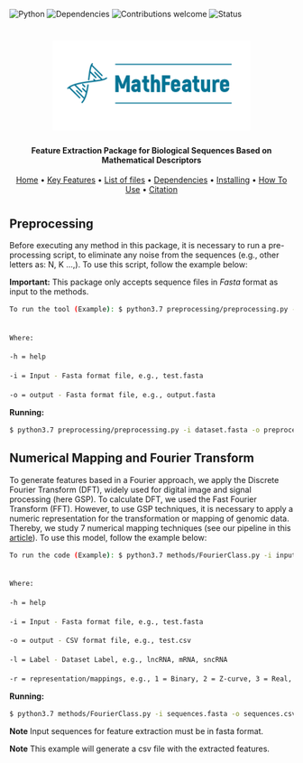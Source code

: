 ![Python](https://img.shields.io/badge/python-v3.7-blue)
![Dependencies](https://img.shields.io/badge/dependencies-up%20to%20date-brightgreen.svg)
![Contributions welcome](https://img.shields.io/badge/contributions-welcome-orange.svg)
![Status](https://img.shields.io/badge/status-up-brightgreen)

<h1 align="center">
  <img src="https://github.com/Bonidia/MathFeature/blob/master/img/MathFeature.png" alt="MathFeature" width="350">
</h1>

<h4 align="center">Feature Extraction Package for Biological Sequences Based on Mathematical Descriptors</h4>
	
<p align="center">
  <a href="https://github.com/Bonidia/MathFeature">Home</a> •
  <a href="#authors">Key Features</a> •
  <a href="#list-of-files">List of files</a> •
  <a href="#dependencies">Dependencies</a> •
  <a href="#installing-dependencies-and-package">Installing</a> •
  <a href="#how-to-use">How To Use</a> •
  <a href="#citation">Citation</a> 
</p>

<h1 align="center"></h1>

## Preprocessing

Before executing any method in this package, it is necessary to run a pre-processing script, to eliminate any noise from the sequences (e.g., other letters as: N, K ...,). To use this script, follow the example below:

**Important:** This package only accepts sequence files in *Fasta* format as input to the methods.

```sh
To run the tool (Example): $ python3.7 preprocessing/preprocessing.py -i input -o output


Where:

-h = help

-i = Input - Fasta format file, e.g., test.fasta

-o = output - Fasta format file, e.g., output.fasta
```

**Running:**

```sh
$ python3.7 preprocessing/preprocessing.py -i dataset.fasta -o preprocessing.fasta 
```

## Numerical Mapping and Fourier Transform

To generate features based in a Fourier approach, we apply the Discrete Fourier Transform (DFT), widely used for digital image and signal processing (here GSP). To calculate DFT, we used the Fast Fourier Transform (FFT). However, to use GSP techniques, it is necessary to apply a numeric representation for the transformation or mapping of genomic data. Thereby, we study 7 numerical mapping techniques (see our pipeline in this [article](https://www.biorxiv.org/content/10.1101/2020.06.08.140368v2)). To use this model, follow the example below:

```sh
To run the code (Example): $ python3.7 methods/FourierClass.py -i input -o output -l label -r representation


Where:

-h = help

-i = Input - Fasta format file, e.g., test.fasta

-o = output - CSV format file, e.g., test.csv

-l = Label - Dataset Label, e.g., lncRNA, mRNA, sncRNA

-r = representation/mappings, e.g., 1 = Binary, 2 = Z-curve, 3 = Real, 4 = Integer, 5 = EIIP, 6 = Complex Number, 7 = Atomic Number.
```

**Running:**

```sh
$ python3.7 methods/FourierClass.py -i sequences.fasta -o sequences.csv -l mRNA -r 2
```

**Note** Input sequences for feature extraction must be in fasta format.

**Note** This example will generate a csv file with the extracted features.
